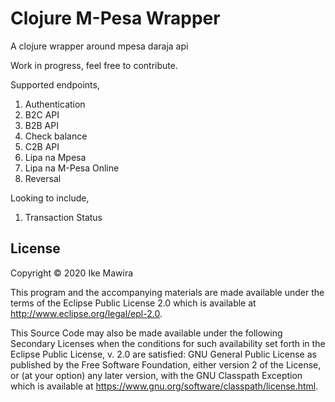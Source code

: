 # Clojure M-Pesa Wrapper

A clojure wrapper around mpesa daraja api

Work in progress, feel free to contribute.

Supported endpoints,
1. Authentication 
2. B2C API
3. B2B API
4. Check balance
5. C2B API
6. Lipa na Mpesa
7. Lipa na M-Pesa Online
7. Reversal 

Looking to include, 
1. Transaction Status


## License

Copyright © 2020 Ike Mawira

This program and the accompanying materials are made available under the
terms of the Eclipse Public License 2.0 which is available at
http://www.eclipse.org/legal/epl-2.0.

This Source Code may also be made available under the following Secondary
Licenses when the conditions for such availability set forth in the Eclipse
Public License, v. 2.0 are satisfied: GNU General Public License as published by
the Free Software Foundation, either version 2 of the License, or (at your
option) any later version, with the GNU Classpath Exception which is available
at https://www.gnu.org/software/classpath/license.html.
